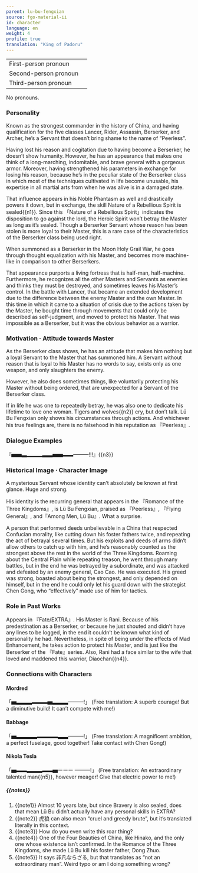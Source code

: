 ```yaml
---
parent: lu-bu-fengxian
source: fgo-material-ii
id: character
language: en
weight: 4
profile: true
translation: "King of Padoru"
---
```


<table>
  <tr><td>First-person pronoun</td><td></td></tr>
  <tr><td>Second-person pronoun</td><td></td></tr>
  <tr><td>Third-person pronoun</td><td></td></tr>
</table>

No pronouns.

### Personality

Known as the strongest commander in the history of China, and having qualification for the five classes Lancer, Rider, Assassin, Berserker, and Archer, he’s a Servant that doesn’t bring shame to the name of “Peerless”.

Having lost his reason and cogitation due to having become a Berserker, he doesn’t show humanity. However, he has an appearance that makes one think of a long-marching, indomitable, and brave general with a gorgeous armor. Moreover, having strengthened his parameters in exchange for losing his reason, because he’s in the peculiar state of the Berserker class in which most of the techniques cultivated in life become unusable, his expertise in all martial arts from when he was alive is in a damaged state.

That influence appears in his Noble Phantasm as well and drastically powers it down, but in exchange, the skill Nature of a Rebellious Spirit is sealed{{n1}}. Since this 「Nature of a Rebellious Spirit」indicates the disposition to go against the lord, the Heroic Spirit won’t betray the Master as long as it’s sealed. Though a Berserker Servant whose reason has been stolen is more loyal to their Master, this is a rare case of the characteristics of the Berserker class being used right.

When summoned as a Berserker in the Moon Holy Grail War, he goes through thought equalization with his Master, and becomes more machine-like in comparison to other Berserkers.

That appearance purports a living fortress that is half-man, half-machine. Furthermore, he recognizes all the other Masters and Servants as enemies and thinks they must be destroyed, and sometimes leaves his Master’s control. In the battle with Lancer, that became an extended development due to the difference between the enemy Master and the own Master. In this time in which it came to a situation of crisis due to the actions taken by the Master, he bought time through movements that could only be described as self-judgment, and moved to protect his Master. That was impossible as a Berserker, but it was the obvious behavior as a warrior.

### Motivation · Attitude towards Master

As the Berserker class shows, he has an attitude that makes him nothing but a loyal Servant to the Master that has summoned him. A Servant without reason that is loyal to his Master has no words to say, exists only as one weapon, and only slaughters the enemy.

However, he also does sometimes things, like voluntarily protecting his Master without being ordered, that are unexpected for a Servant of the Berserker class.

If in life he was one to repeatedly betray, he was also one to dedicate his lifetime to love one woman. Tigers and wolves{{n2}} cry, but don’t talk. Lü Bu Fengxian only shows his circumstances through actions. And whichever his true feelings are, there is no falsehood in his reputation as 『Peerless』.

### Dialogue Examples

『▅▅▃▂▂▂▃▃▅▅▬▬———!!!』{{n3}}

### Historical Image · Character Image

A mysterious Servant whose identity can’t absolutely be known at first glance. Huge and strong.

His identity is the recurring general that appears in the 『Romance of the Three Kingdoms』, is Lü Bu Fengxian, praised as 『Peerless』, 『Flying General』, and『Among Men, Lü Bu』. What a surprise.

A person that performed deeds unbelievable in a China that respected Confucian morality, like cutting down his foster fathers twice, and repeating the act of betrayal several times. But his exploits and deeds of arms didn’t allow others to catch up with him, and he’s reasonably counted as the strongest above the rest in the world of the Three Kingdoms. Roaming about the Central Plain while repeating treason, he went through many battles, but in the end he was betrayed by a subordinate, and was attacked and defeated by an enemy general, Cao Cao. He was executed. His greed was strong, boasted about being the strongest, and only depended on himself, but in the end he could only let his guard down with the strategist Chen Gong, who “effectively” made use of him for tactics.

### Role in Past Works

Appears in 『Fate/EXTRA』. His Master is Rani. Because of his predestination as a Berserker, or because he just shouted and didn’t have any lines to be logged, in the end it couldn’t be known what kind of personality he had. Nevertheless, in spite of being under the effects of Mad Enhancement, he takes action to protect his Master, and is just like the Berserker of the 『Fate』series. Also, Rani had a face similar to the wife that loved and maddened this warrior, Diaochan{{n4}}.

### Connections with Characters

#### Mordred

「▅▃▃▃▬▬▬▅▃▃▃———!」
(Free translation: A superb courage! But a diminutive build! It can’t compete with me!)

#### Babbage

「▅▃▃▃▃▬▬▬▬▃▃———!」
(Free translation: A magnificent ambition, a perfect fuselage, good together! Take contact with Chen Gong!)

#### Nikola Tesla

「▅▬▬▃▃▃▬▬▅ーーー ———!」
(Free translation: An extraordinary talented man{{n5}}, however meager! Give that electric power to me!)

##### {{notes}}

1. {{note1}} Almost 10 years late, but since Bravery is also sealed, does that mean Lü Bu didn’t actually have any personal skills in EXTRA?
2. {{note2}} 虎狼 can also mean “cruel and greedy brute”, but it’s translated literally in this context.
3. {{note3}} How do you even write this roar thing?
4. {{note4}} One of the Four Beauties of China, like Hinako, and the only one whose existence isn’t confirmed. In the Romance of the Three Kingdoms, she made Lü Bu kill his foster father, Dong Zhuo.
5. {{note5}} It says 非凡ならざる, but that translates as “not an extraordinary man”. Weird typo or am I doing something wrong?
